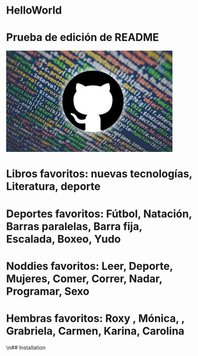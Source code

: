 # HelloWorld

# Prueba de edición de README

![headshot](github.jpg)

# Libros favoritos: nuevas tecnologías, Literatura, deporte

# Deportes favoritos: Fútbol, Natación, Barras paralelas, Barra fija, Escalada, Boxeo, Yudo

# Noddies favoritos: Leer, Deporte, Mujeres, Comer, Correr, Nadar, Programar, Sexo

# Hembras favoritos: Roxy , Mónica, , Grabriela, Carmen, Karina, Carolina

\n## Installation
